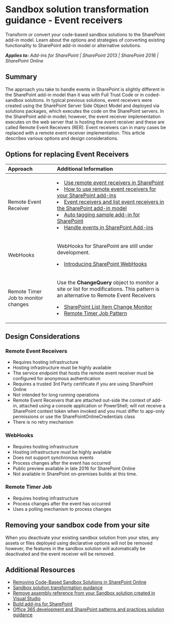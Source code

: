 # Sandbox solution transformation guidance - Event receivers 
Transform or convert your code-based sandbox solutions to the SharePoint add-in model. Learn about the options and strategies of converting existing functionality to SharePoint add-in model or alternative solutions.

_**Applies to:** Add-ins for SharePoint | SharePoint 2013 | SharePoint 2016 | SharePoint Online_


## Summary

The approach you take to handle events in SharePoint is slightly different in the SharePoint add-in model than it was with Full Trust Code or in coded-sandbox solutions. In typical previous solutions, event receivers were created using the SharePoint Server Side Object Model and deployed via solutions packages, which executes the code on the SharePoint servers. In the SharePoint add-in model; however, the event receiver implementation executes on the web server that is hosting the event receiver and these are called Remote Event Receivers (RER). Event receivers can in many cases be replaced with a remote event receiver implementation. This article describes various options and design considerations.


## Options for replacing Event Receivers
<a name="sectionSection2"> </a>

|**Approach**|**Additional Information**|
|:-----|:-----|
|Remote Event Receiver|</p><lu><li>[Use remote event receivers in SharePoint](https://msdn.microsoft.com/en-us/pnp_articles/use-remote-event-receivers-in-sharepoint)</li><li>[How to use remote event receivers for your SharePoint add-ins](https://channel9.msdn.com/blogs/OfficeDevPnP/How-to-use-remote-event-receivers-for-your-SharePoint-add-ins)</li><li>[Event receivers and list event receivers in the SharePoint add-in model](https://msdn.microsoft.com/en-us/pnp_articles/event-receiver-and-list-event-receiver-sharepoint-add-in)</li></lu><li>[Auto tagging sample add-in for SharePoint](https://msdn.microsoft.com/en-us/pnp_articles/autotagging-sample-app-for-sharepoint)</li><li>[Handle events in SharePoint Add-ins](https://msdn.microsoft.com/en-us/library/office/jj220048.aspx)</li></lu></p>|
|WebHooks|<p>WebHooks  for SharePoint are still under development.<lu><li>[Introducing SharePoint WebHooks](http://dev.office.com/blogs/introducing-sharepoint-webhooks)</li></p>
|Remote Timer Job to monitor changes|<p>Use the **ChangeQuery** object to monitor a site or list for modifications. This pattern is an alternative to Remote Event Receivers<lu><li>[SharePoint List Item Change Monitor](https://github.com/OfficeDev/PnP/tree/master/Samples/Core.ListItemChangeMonitor)</li><li>[Remote Timer Job Pattern](https://github.com/OfficeDev/PnP/tree/master/Samples/Core.SimpleTimerJob)</p>|

## Design Considerations
### Remote Event Receivers
- Requires hosting infrastructure
- Hosting infrastructure must be highly available
- The service endpoint that hosts the remote event receiver must be configured for anonymous authentication
- Requires a trusted 3rd Party certificate if you are using SharePoint Online
- Not intended for long running operations 
- Remote Event Receivers that are attached out-side the context of add-in, attached using a console application or PowerShell; will not receive a SharePoint context token when invoked and you must differ to app-only permissions or use the SharePointOnlineCredentials class
- There is no retry mechanism 

### WebHooks
- Requires hosting infrastructure
- Hosting infrastructure must be highly available
- Does not support synchronous events
- Process changes after the event has occurred
- Public preview available in late 2016 for SharePoint Online
- Not available in SharePoint on-premises builds at this time.

### Remote Timer Job
- Requires hosting infrastructure
- Process changes after the event has occurred
- Uses a polling mechanism to process changes

## Removing your sandbox code from your site
<a name="sectionSection3"></a>
When you deactivate your existing sandbox solution from your sites, any assets or files deployed using declarative options will not be removed however, the features in the sandbox solution will automatically be deactivated and the event receiver will be removed. 

## Additional Resources
<a name="bk_addresources"> </a>
-  [Removing Code-Based Sandbox Solutions in SharePoint Online](http://dev.office.com/blogs/removing-code-based-sandbox-solutions-in-sharepoint-online)
-  [Sandbox solution transformation guidance](https://msdn.microsoft.com/en-us/pnp_articles/sandbox-solution-transformation-guidance)
-  [Remove assembly reference from your Sandbox solution created in Visual Studio](https://support.microsoft.com/en-us/kb/3183084)
-  [Build add-ins for SharePoint](https://msdn.microsoft.com/library/office/fp179930.aspx)
-  [Office 365 development and SharePoint patterns and practices solution guidance](https://msdn.microsoft.com/en-us/pnp_articles/office-365-development-patterns-and-practices-solution-guidance)
